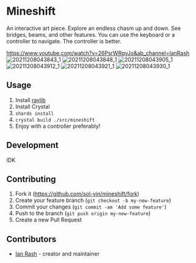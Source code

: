 # Mineshift

An interactive art piece. Explore an endless chasm up and down. See bridges, beams, and other features. You can use the keyboard or a controller to navigate. The controller is better.

https://www.youtube.com/watch?v=26PsrWRqvJo&ab_channel=IanRash
![20211208043843_1](https://user-images.githubusercontent.com/1298501/145210187-cf9caeb4-34d1-45a5-b6b7-c74bfa0517c4.jpg)
![20211208043848_1](https://user-images.githubusercontent.com/1298501/145210189-e620a568-b2d3-4ba1-9940-ece8118e4cba.jpg)
![20211208043905_1](https://user-images.githubusercontent.com/1298501/145210191-f7705d84-fc20-4391-bb99-5cb7b1e19b29.jpg)
![20211208043912_1](https://user-images.githubusercontent.com/1298501/145210194-7a165ee6-b006-4def-b714-22813ae1d7a8.jpg)
![20211208043921_1](https://user-images.githubusercontent.com/1298501/145210196-d8d701b1-7a41-400e-b244-511e1e1bbd0a.jpg)
![20211208043930_1](https://user-images.githubusercontent.com/1298501/145210198-6b149191-716c-4bd1-8e7c-1cfda119d17e.jpg)


## Usage

1. Install [raylib](https://github.com/sol-vin/raylib-cr#installation)
2. Install Crystal
3. `shards install`
4. `crystal build ./src/mineshift`
5. Enjoy with a controller preferably!
## Development

IDK

## Contributing

1. Fork it (<https://github.com/sol-vin/mineshift/fork>)
2. Create your feature branch (`git checkout -b my-new-feature`)
3. Commit your changes (`git commit -am 'Add some feature'`)
4. Push to the branch (`git push origin my-new-feature`)
5. Create a new Pull Request

## Contributors

- [Ian Rash](https://github.com/sol-vin) - creator and maintainer
